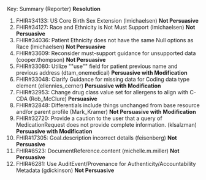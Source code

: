 Key: Summary (Reporter) **Resolution**
1. FHIR#34133: US Core Birth Sex Extension (lmichaelsen) **Not Persuasive**
1. FHIR#34127: Race and Ethnicity is Not Must Support (lmichaelsen) **Not Persuasive**
1. FHIR#34036: Patient Ethnicity does not have the same Null options as Race (lmichaelsen) **Not Persuasive**
1. FHIR#33609: Reconsider must-support guidance for unsupported data (cooper.thompson) **Not Persuasive**
1. FHIR#33080: Utilize ""use"" field for patient previous name and previous address (dtam_onemedical) **Persuasive with Modification**
1. FHIR#33048: Clarify Guidance for missing data for Coding data type element (ellennies_cerner) **Persuasive with Modification**
1. FHIR#32953: Change drug class value set for allergens to align with C-CDA (Rob_McClure) **Persuasive**
1. FHIR#32848: Differentials include things unchanged from base resource and/or parent profile (Mark_Kramer) **Not Persuasive with Modification**
1. FHIR#32720: Provide a caution to the user that a query of MedicationRequest does not provide complete information. (klsalzman) **Persuasive with Modification**
1. FHIR#17305: Goal.description incorrect details (feisenberg) **Not Persuasive**
1. FHIR#8523: DocumentReference.content (michelle.m.miller) **Not Persuasive**
1. FHIR#6281: Use AuditEvent/Provenance for Authenticity/Accountability Metadata (gdickinson) **Not Persuasive**
